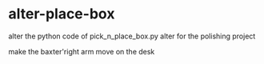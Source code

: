 # alter-place-box
alter the python code of pick_n_place_box.py
alter for the polishing project

make the baxter'right arm move on the desk 
